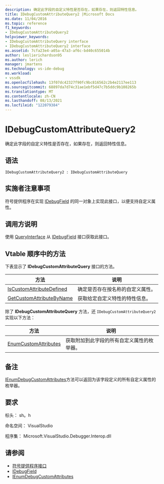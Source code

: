 ```yaml
---
description: 确定此字段的自定义特性是否存在，如果存在，则返回特性信息。
title: IDebugCustomAttributeQuery2 |Microsoft Docs
ms.date: 11/04/2016
ms.topic: reference
f1_keywords:
- IDebugCustomAttributeQuery2
helpviewer_keywords:
- IDebugCustomAttributeQuery interface
- IDebugCustomAttributeQuery2 interface
ms.assetid: 7cfa23e4-a05a-47a3-af6c-bd40c655014b
author: leslierichardson95
ms.author: lerich
manager: jmartens
ms.technology: vs-ide-debug
ms.workload:
- vssdk
ms.openlocfilehash: 13f07dc42327f90fc9bc816562c2b4e2117ee113
ms.sourcegitcommit: 68897da7d74c31ae1ebf5d47c7b5ddc9b108265b
ms.translationtype: MT
ms.contentlocale: zh-CN
ms.lasthandoff: 08/13/2021
ms.locfileid: "122079384"
---
```

# <a name="idebugcustomattributequery2"></a>IDebugCustomAttributeQuery2
确定此字段的自定义特性是否存在，如果存在，则返回特性信息。

## <a name="syntax"></a>语法

```
IDebugCustomAttributeQuery2 : IDebugCustomAttributeQuery
```

## <a name="notes-for-implementers"></a>实施者注意事项
 符号提供程序在实现 [IDebugField](../../../extensibility/debugger/reference/idebugfield.md) 的同一对象上实现此接口，以便支持自定义属性。

## <a name="notes-for-callers"></a>调用方说明
 使用 [QueryInterface](/cpp/atl/queryinterface) 从 [IDebugField](../../../extensibility/debugger/reference/idebugfield.md) 接口获取此接口。

## <a name="methods-in-vtable-order"></a>Vtable 顺序中的方法
 下表显示了 **IDebugCustomAttributeQuery** 接口的方法。

|方法|说明|
|------------|-----------------|
|[IsCustomAttributeDefined](../../../extensibility/debugger/reference/idebugcustomattributequery2-iscustomattributedefined.md)|确定是否存在按名称的自定义属性。|
|[GetCustomAttributeByName](../../../extensibility/debugger/reference/idebugcustomattributequery2-getcustomattributebyname.md)|获取给定自定义特性的特性信息。|

 除了 **IDebugCustomAttributeQuery** 方法，还 `IDebugCustomAttributeQuery2` 实现以下方法：

|方法|说明|
|------------|-----------------|
|[EnumCustomAttributes](../../../extensibility/debugger/reference/idebugcustomattributequery2-enumcustomattributes.md)|获取附加到此字段的所有自定义属性的枚举器。|

## <a name="remarks"></a>备注
 [IEnumDebugCustomAttributes](../../../extensibility/debugger/reference/ienumdebugcustomattributes.md)方法可以返回为该字段定义的所有自定义属性的枚举器。

## <a name="requirements"></a>要求
 标头： sh。h

 命名空间： VisualStudio

 程序集： Microsoft.VisualStudio.Debugger.Interop.dll

## <a name="see-also"></a>请参阅
- [符号提供程序接口](../../../extensibility/debugger/reference/symbol-provider-interfaces.md)
- [IDebugField](../../../extensibility/debugger/reference/idebugfield.md)
- [IEnumDebugCustomAttributes](../../../extensibility/debugger/reference/ienumdebugcustomattributes.md)
